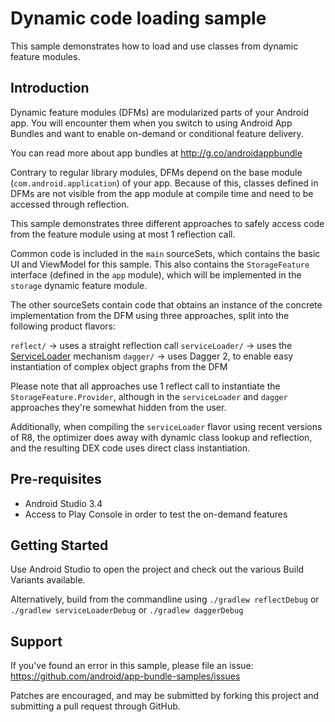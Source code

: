 Dynamic code loading sample
===========================

This sample demonstrates how to load and use classes from dynamic feature modules.

Introduction
------------
Dynamic feature modules (DFMs) are modularized parts of your Android app. You will encounter them when you switch 
to using Android App Bundles and want to enable on-demand or conditional feature delivery. 

You can read more about app bundles at http://g.co/androidappbundle

Contrary to regular library modules, DFMs depend on the base module (`com.android.application`) of your app. 
Because of this, classes defined in DFMs are not visible from the app module at compile time and need to be accessed 
through reflection.

This sample demonstrates three different approaches to safely access code from the feature module 
using at most 1 reflection call. 

Common code is included in the `main` sourceSets, which contains the basic UI and ViewModel for this sample.
This also contains the `StorageFeature` interface (defined in the `app` module), 
which will be implemented in the `storage` dynamic feature module.  

The other sourceSets contain code that obtains an instance of the concrete implementation from the DFM 
using three approaches, split into the following product flavors:

 `reflect/` -> uses a straight reflection call
 `serviceLoader/` -> uses the [ServiceLoader](https://developer.android.com/reference/java/util/ServiceLoader) mechanism
 `dagger/` -> uses Dagger 2, to enable easy instantiation of complex object graphs from the DFM
 
Please note that all approaches use 1 reflect call to instantiate the `StorageFeature.Provider`, 
although in the `serviceLoader` and `dagger` approaches they're somewhat hidden from the user.
 
Additionally, when compiling the `serviceLoader` flavor using recent versions of R8, 
the optimizer does away with dynamic class lookup and reflection, and the resulting DEX code uses direct class 
instantiation.

Pre-requisites
--------------

* Android Studio 3.4
* Access to Play Console in order to test the on-demand features

Getting Started
---------------

Use Android Studio to open the project and check out the various Build Variants available.

Alternatively, build from the commandline using `./gradlew reflectDebug` 
or `./gradlew serviceLoaderDebug` or `./gradlew daggerDebug`

Support
-------

If you've found an error in this sample, please file an issue:
https://github.com/android/app-bundle-samples/issues

Patches are encouraged, and may be submitted by forking this project and
submitting a pull request through GitHub.

